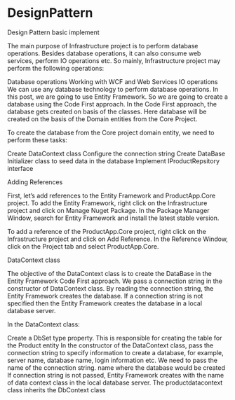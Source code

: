 # DesignPattern
Design Pattern basic implement

The main purpose of Infrastructure project is to perform database operations. Besides database operations, it can also consume web services, perform IO operations etc. So mainly, Infrastructure project may perform the following operations:

Database operations
Working with WCF and Web Services
IO operations
We can use any database technology to perform database operations. In this post, we are going to use Entity Framework. So we are going to create a database using the Code First approach. In the Code First approach, the database gets created on basis of the classes. Here database will be created on the basis of the Domain entities from the Core Project.

To create the database from the Core project domain entity, we need to perform these tasks:

Create DataContext class
Configure the connection string
Create DataBase Initializer class to seed data in the database
Implement IProductRepsitory interface
 

Adding References

First, let’s add references to the Entity Framework and ProductApp.Core project. To add the Entity Framework, right click on the Infrastructure project and click on Manage Nuget Package. In the Package Manager Window, search for Entity Framework and install the latest stable version.

To add a reference of the ProductApp.Core project, right click on the Infrastructure project and click on Add Reference. In the Reference Window, click on the Project tab and select ProductApp.Core.

DataContext class

The objective of the DataContext class is to create the DataBase in the Entity Framework Code First approach. We pass a connection string in the constructor of DataContext class. By reading the connection string, the Entity Framework creates the database. If a connection string is not specified then the Entity Framework creates the database in a local database server.

In the DataContext class:

Create a DbSet type property. This is responsible for creating the table for the Product entity
In the constructor of the DataContext class, pass the connection string to specify information to create a database, for example, server name, database name, login information etc. We need to pass the name of the connection string. name where the database would be created
If connection string is not passed, Entity Framework creates with the name of data context class in the local database server.
The productdatacontext class inherits the DbContext class